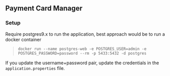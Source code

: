 Payment Card Manager
---

### Setup

Require postgres9.x to run the application, best approach would be to run a docker container

> ```docker run --name postgres-web -e POSTGRES_USER=admin -e POSTGRES_PASSWORD=password --rm -p 5433:5432 -d postgres```

If you update the username+password pair, update the credentials in the `application.properties` file.

